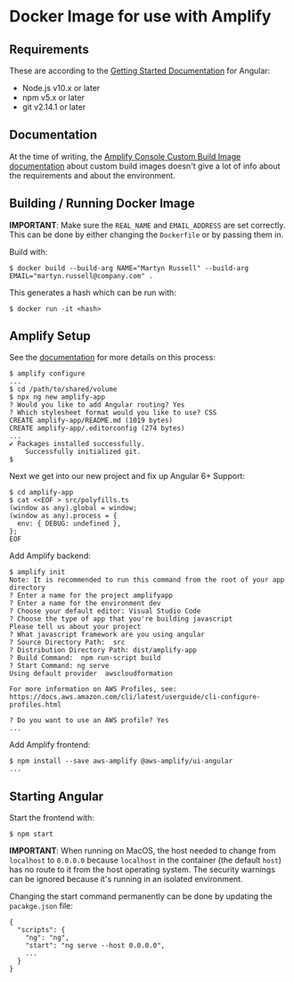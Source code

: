 # Docker Image for use with Amplify

## Requirements

These are according to the [Getting Started Documentation](https://docs.amplify.aws/start/getting-started/installation/q/integration/angular) for Angular:

- Node.js v10.x or later
- npm v5.x or later
- git v2.14.1 or later

## Documentation

At the time of writing, the [Amplify Console Custom Build Image documentation](https://docs.aws.amazon.com/amplify/latest/userguide/custom-build-image.html) about custom build images doesn't give a lot of info about the requirements and about the environment.

## Building / Running Docker Image

**IMPORTANT**: Make sure the `REAL_NAME` and `EMAIL_ADDRESS` are set correctly. This can be done by either changing the `Dockerfile` or by passing them in.

Build with:

```
$ docker build --build-arg NAME="Martyn Russell" --build-arg EMAIL="martyn.russell@company.com" .
```

This generates a hash which can be run with:

```
$ docker run -it <hash>
```

## Amplify Setup

See the [documentation](https://docs.amplify.aws/start/getting-started/installation/q/integration/angular) for more details on this process:


```
$ amplify configure
...
$ cd /path/to/shared/volume
$ npx ng new amplify-app
? Would you like to add Angular routing? Yes
? Which stylesheet format would you like to use? CSS
CREATE amplify-app/README.md (1019 bytes)
CREATE amplify-app/.editorconfig (274 bytes)
...
✔ Packages installed successfully.
    Successfully initialized git.
$
```

Next we get into our new project and fix up Angular 6+ Support:

```
$ cd amplify-app
$ cat <<EOF > src/polyfills.ts
(window as any).global = window;
(window as any).process = {
  env: { DEBUG: undefined },
};
EOF
```

Add Amplify backend:

```
$ amplify init
Note: It is recommended to run this command from the root of your app directory
? Enter a name for the project amplifyapp
? Enter a name for the environment dev
? Choose your default editor: Visual Studio Code
? Choose the type of app that you're building javascript
Please tell us about your project
? What javascript framework are you using angular
? Source Directory Path:  src
? Distribution Directory Path: dist/amplify-app
? Build Command:  npm run-script build
? Start Command: ng serve
Using default provider  awscloudformation

For more information on AWS Profiles, see:
https://docs.aws.amazon.com/cli/latest/userguide/cli-configure-profiles.html

? Do you want to use an AWS profile? Yes
...
```

Add Amplify frontend:

```
$ npm install --save aws-amplify @aws-amplify/ui-angular
...
```

## Starting Angular

Start the frontend with:

```
$ npm start
```

**IMPORTANT**: When running on MacOS, the host needed to change from `localhost` to `0.0.0.0` because `localhost` in the container (the default `host`) has no route to it from the host operating system. The security warnings can be ignored because it's running in an isolated environment.

Changing the start command permanently can be done by updating the `pacakge.json` file:

```
{
  "scripts": {
    "ng": "ng",
    "start": "ng serve --host 0.0.0.0",
    ...
  }
}
```

